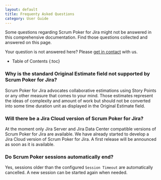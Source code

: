 ```yaml
---
layout: default
title: Frequenty Asked Questions
category: User Guide
---
```


Some questions regarding Scrum Poker for Jira might not be answered in this comprehensive documentation.
Find those questions collected and answered on this page.

Your question is not answered here? Please [get in contact](/support) with us.

* Table of Contents
{:toc}

### Why is the standard Original Estimate field not supported by Scrum Poker for Jira?

Scrum Poker for Jira advocates collaborative estimations using Story Points or any other measure that comes to your mind.
Those estimates represent the ideas of complexity and amount of work but should not be converted into some time duration unit as displayed in the Original Estimate field.

### Will there be a Jira Cloud version of Scrum Poker for Jira?

At the moment only Jira Server and Jira Data Center compatible versions of Scrum Poker for Jira are available.
We have already started to develop a Jira Cloud version of Scrum Poker for Jira.
A first release will be announced as soon as it is available.

### Do Scrum Poker sessions automatically end?

Yes, sessions older than the configured `Session Timeout` are automatically cancelled.
A new session can be started again when needed.
